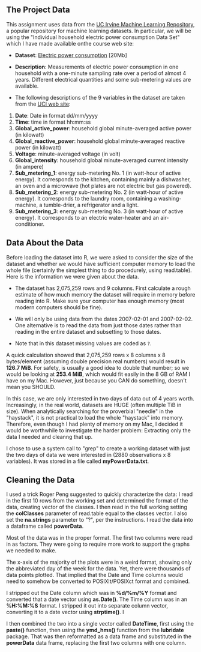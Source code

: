 ## The Project Data

This assignment uses data from the <a href="http://archive.ics.uci.edu/ml/">UC Irvine Machine Learning Repository</a>, a popular repository for machine learning datasets. In particular, we will be using the "Individual household electric power consumption Data Set" which I have made available onthe course web site:

* <b>Dataset</b>: <a href="https://d396qusza40orc.cloudfront.net/exdata%2Fdata%2Fhousehold_power_consumption.zip">Electric power consumption</a> [20Mb]

* <b>Description</b>: Measurements of electric power consumption in one household with a one-minute sampling rate over a period of almost 4 years. Different electrical quantities and some sub-metering values are available.


* The following descriptions of the 9 variables in the dataset are taken from the <a href="https://archive.ics.uci.edu/ml/datasets/Individual+household+electric+power+consumption">UCI
web site</a>:

<ol>
<li><b>Date</b>: Date in format dd/mm/yyyy </li>
<li><b>Time</b>: time in format hh:mm:ss </li>
<li><b>Global_active_power</b>: household global minute-averaged active power (in kilowatt) </li>
<li><b>Global_reactive_power</b>: household global minute-averaged reactive power (in kilowatt) </li>
<li><b>Voltage</b>: minute-averaged voltage (in volt) </li>
<li><b>Global_intensity</b>: household global minute-averaged current intensity (in ampere) </li>
<li><b>Sub_metering_1</b>: energy sub-metering No. 1 (in watt-hour of active energy). It corresponds to the kitchen, containing mainly a dishwasher, an oven and a microwave (hot plates are not electric but gas powered). </li>
<li><b>Sub_metering_2</b>: energy sub-metering No. 2 (in watt-hour of active energy). It corresponds to the laundry room, containing a washing-machine, a tumble-drier, a refrigerator and a light. </li>
<li><b>Sub_metering_3</b>: energy sub-metering No. 3 (in watt-hour of active energy). It corresponds to an electric water-heater and an air-conditioner.</li>
</ol>

## Data About the Data

Before loading the dataset into R, we were asked to consider the size of the dataset and whether we would have sufficient computer memory to load the whole file (certainly the simplest thing to do procedurely, using read.table). Here is the information we were given about the data.

* The dataset has 2,075,259 rows and 9 columns. First calculate a rough estimate of how much memory the dataset will require in memory before reading into R. Make sure your computer has enough memory (most modern computers should be fine).

* We will only be using data from the dates 2007-02-01 and 2007-02-02. One alternative is to read the data from just those dates rather than reading in the entire dataset and subsetting to those dates.

* Note that in this dataset missing values are coded as `?`.

A quick calculation showed that 2,075,259 rows x 8 columns x 8 bytes/element (assuming double precision real numbers) would result in **126.7 MiB**.  For safety, is usually a good idea to double that number; so we would be looking at **253.4 MiB**, which would fit easily in the 8 GB of RAM I have on my Mac.  However, just because you CAN do something, doesn't mean you SHOULD.

In this case, we are only interested in two days of data out of 4 years worth. Increasingly, in the real world, datasets are HUGE (often multiple TiB in size). When analytically searching for the proverbial "needle" in the "haystack", it is not practical to load the whole "haystack" into memory.  Therefore, even though I had plenty of memory on my Mac, I decided it would be worthwhile to investigate the harder problem: Extracting only the data I needed and cleanng that up.

I chose to use a system call to "grep" to create a working dataset with just the two days of data we were interested in (2880 observations x 8 variables). It was stored in a file called **myPowerData.txt**.

## Cleaning the Data

I used a trick Roger Peng suggested to quickly characterize the data: I read in the first 10 rows from the working set and determined the format of the data, creating vector of the classes.  I then read in the full working setting the **colClasses** parameter of read.table equal to the classes vector. I also set the **na.strings** parameter to "?", per the instructions. I read the data into a dataframe called **powerData**. 

Most of the data was in the proper format.  The first two columns were read in as factors. They were going to require more work to support the graphs we needed to make.

The x-axis of the majority of the plots were in a weird format, showing only the abbreviated day of the week for the data. Yet, there were thousands of data points plotted. That implied that the Date and Time columns would need to somehow be converted to POSIXlt/POSIXct format and combined.

I stripped out the Date column which was in **%d/%m/%Y** format and converted that a date vector using **as.Date()**.  The Time column was in an **%H:%M:%S** format. I stripped it out into separate column vector, converting it to a date vector using  **strptime()**. I 

I then combined the two into a single vector called **DateTime**, first using the **paste()** function, then using the **ymd\_hms()** function from the **lubridate** package. That was then reformatted as a data frame and substituted in the **powerData** data frame, replacing the first two columns with one column.


